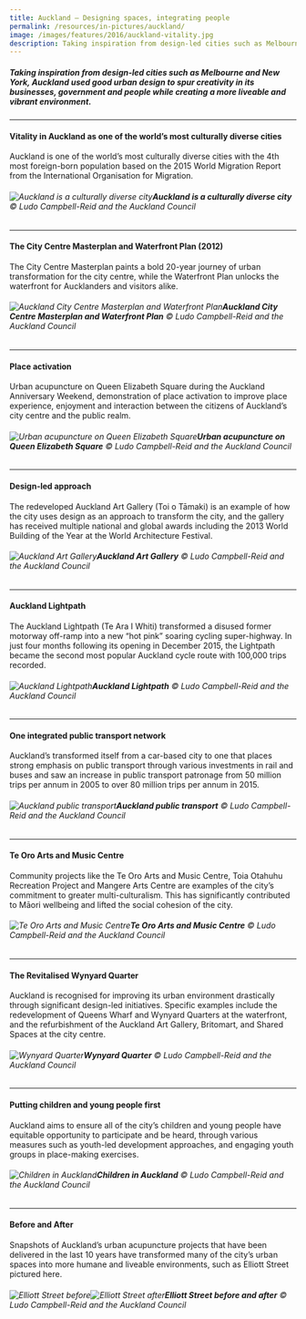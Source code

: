 ```yaml
---
title: Auckland — Designing spaces, integrating people
permalink: /resources/in-pictures/auckland/
image: /images/features/2016/auckland-vitality.jpg
description: Taking inspiration from design-led cities such as Melbourne and New York, Auckland used good urban design to spur creativity in its businesses, government and people while creating a more liveable and vibrant environment.
---
```


##### Taking inspiration from design-led cities such as Melbourne and New York, Auckland used good urban design to spur creativity in its businesses, government and people while creating a more liveable and vibrant environment.

---

#### **Vitality in Auckland as one of the world’s most culturally diverse cities**

Auckland is one of the world’s most culturally diverse cities with the 4th most foreign-born population based on the 2015 World Migration Report from the International Organisation for Migration.

###### ![Auckland is a culturally diverse city](/images/features/2016/auckland-vitality.jpg/)**Auckland is a culturally diverse city** © Ludo Campbell-Reid and the Auckland Council

---

#### **The City Centre Masterplan and Waterfront Plan (2012)**

The City Centre Masterplan paints a bold 20-year journey of urban transformation for the city centre, while the Waterfront Plan unlocks the waterfront for Aucklanders and visitors alike.

###### ![Auckland City Centre Masterplan and Waterfront Plan](/images/features/2016/auckland-city-centre-masterplan.jpg/)**Auckland City Centre Masterplan and Waterfront Plan** © Ludo Campbell-Reid and the Auckland Council

---

#### **Place activation**

Urban acupuncture on Queen Elizabeth Square during the Auckland Anniversary Weekend, demonstration of place activation to improve place experience, enjoyment and interaction between the citizens of Auckland’s city centre and the public realm.

###### ![Urban acupuncture on Queen Elizabeth Square](/images/features/2016/auckland-place-activation.jpg/)**Urban acupuncture on Queen Elizabeth Square** © Ludo Campbell-Reid and the Auckland Council

---

#### **Design-led approach**

The redeveloped Auckland Art Gallery (Toi o Tāmaki) is an example of how the city uses design as an approach to transform the city, and the gallery has received multiple national and global awards including the 2013 World Building of the Year at the World Architecture Festival.

###### ![Auckland Art Gallery](/images/features/2016/auckland-art-gallery.jpg/)**Auckland Art Gallery** © Ludo Campbell-Reid and the Auckland Council

---

#### **Auckland Lightpath**

The Auckland Lightpath (Te Ara I Whiti) transformed a disused former motorway off-ramp into a new “hot pink” soaring cycling super-highway. In just four months following its opening in December 2015, the Lightpath became the second most popular Auckland cycle route with 100,000 trips recorded.

###### ![Auckland Lightpath](/images/features/2016/auckland-lightpath.jpg/)**Auckland Lightpath** © Ludo Campbell-Reid and the Auckland Council

---

#### **One integrated public transport network**

Auckland’s transformed itself from a car-based city to one that places strong emphasis on public transport through various investments in rail and buses and saw an increase in public transport patronage from 50 million trips per annum in 2005 to over 80 million trips per annum in 2015.

###### ![Auckland public transport](/images/features/2016/auckland-transport.jpg/)**Auckland public transport** © Ludo Campbell-Reid and the Auckland Council

---

#### **Te Oro Arts and Music Centre**

Community projects like the Te Oro Arts and Music Centre, Toia Otahuhu Recreation Project and Mangere Arts Centre are examples of the city’s commitment to greater multi-culturalism. This has significantly contributed to Māori wellbeing and lifted the social cohesion of the city.

###### ![Te Oro Arts and Music Centre](/images/features/2016/auckland-te-oro.jpg/)**Te Oro Arts and Music Centre** © Ludo Campbell-Reid and the Auckland Council

---

#### **The Revitalised Wynyard Quarter**

Auckland is recognised for improving its urban environment drastically through significant design-led initiatives. Specific examples include the redevelopment of Queens Wharf and Wynyard Quarters at the waterfront, and the refurbishment of the Auckland Art Gallery, Britomart, and Shared Spaces at the city centre.

###### ![Wynyard Quarter](/images/features/2016/wynyard-quarter.jpg/)**Wynyard Quarter** © Ludo Campbell-Reid and the Auckland Council

---

#### **Putting children and young people first**

Auckland aims to ensure all of the city’s children and young people have equitable opportunity to participate and be heard, through various measures such as youth-led development approaches, and engaging youth groups in place-making exercises.

###### ![Children in Auckland](/images/features/2016/auckland-children.jpg/)**Children in Auckland** © Ludo Campbell-Reid and the Auckland Council

---

#### **Before and After**

Snapshots of Auckland’s urban acupuncture projects that have been delivered in the last 10 years have transformed many of the city’s urban spaces into more humane and liveable environments, such as Elliott Street pictured here.

###### ![Elliott Street before](/images/features/2016/elliott-street-before.jpg/)![Elliott Street after](/images/features/2016/elliott-street-after.jpg/)**Elliott Street before and after** © Ludo Campbell-Reid and the Auckland Council
